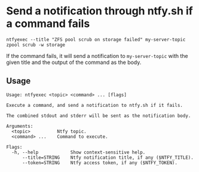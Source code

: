 # Send a notification through ntfy.sh if a command fails

```
ntfyexec --title "ZFS pool scrub on storage failed" my-server-topic zpool scrub -w storage
```

If the command fails, it will send a notification to `my-server-topic` with the given title and the output of the
command as the body.

## Usage

```
Usage: ntfyexec <topic> <command> ... [flags]

Execute a command, and send a notification to ntfy.sh if it fails.

The combined stdout and stderr will be sent as the notification body.

Arguments:
  <topic>          Ntfy topic.
  <command> ...    Command to execute.

Flags:
  -h, --help            Show context-sensitive help.
      --title=STRING    Ntfy notification title, if any ($NTFY_TITLE).
      --token=STRING    Ntfy access token, if any ($NTFY_TOKEN).
```
